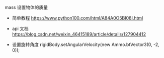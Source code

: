 mass 设置物体的质量

- 简单教程
https://www.python100.com/html/A84A0O5BI08I.html

- api 文档
https://blog.csdn.net/weixin_46415189/article/details/127904412

- 设置旋转角度
rigidBody.setAngularVelocity(new Ammo.btVector3(0, -2, 0));